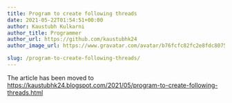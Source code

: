 ```yaml
---
title: Program to create following threads
date: 2021-05-22T01:54:51+00:00
author: Kaustubh Kulkarni
author_title: Programmer
author_url: https://github.com/kaustubhk24
author_image_url: https://www.gravatar.com/avatar/b76fcfc82fc2e8fdc8075636f1735f61?s=200

slug: /program-to-create-following-threads/
---
```

The article has been moved to https://kaustubhk24.blogspot.com/2021/05/program-to-create-following-threads.html